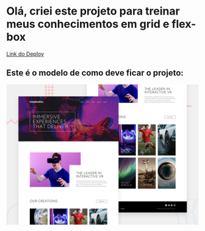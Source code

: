 # Olá, criei este projeto para treinar meus conhecimentos em grid e flex-box

[Link do Deploy](https://alexandreduara.github.io/landing-page-grid/)

## Este é o modelo de como deve ficar o projeto:
![Design preview for the Loopstudios landing page coding challenge](./design/desktop-preview.jpg)

